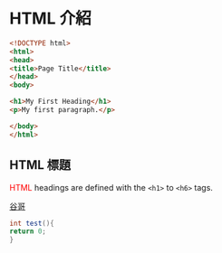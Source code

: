 # HTML 介紹


```html
<!DOCTYPE html>
<html>
<head>
<title>Page Title</title>
</head>
<body>

<h1>My First Heading</h1>
<p>My first paragraph.</p>

</body>
</html>
```

## HTML 標題

<font color=red>HTML</font> headings are defined with the `<h1>` to `<h6>` tags.

[谷哥](/www.google.com "test")
```java
int test(){
return 0;
}
```